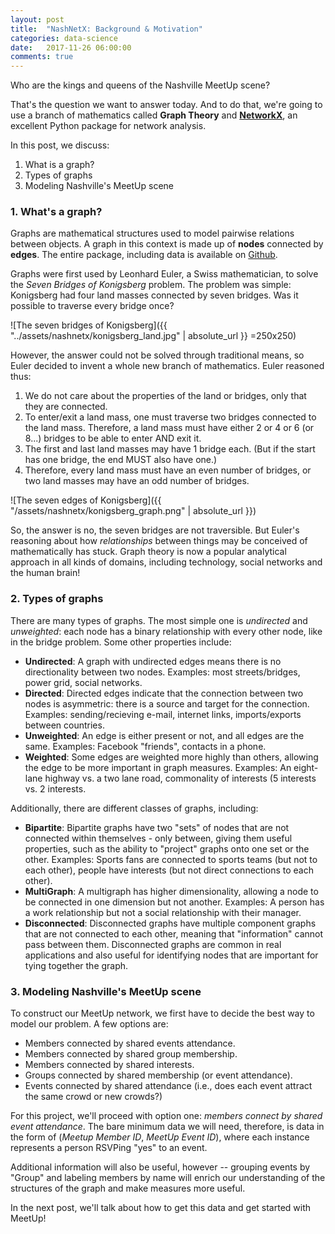 ```yaml
---
layout: post
title:  "NashNetX: Background & Motivation"
categories: data-science
date:   2017-11-26 06:00:00
comments: true
---
```


Who are the kings and queens of the Nashville MeetUp scene? 

That's the question we want to answer today. And to do that, we're going to use a branch of mathematics called **Graph Theory** and **[NetworkX](https://networkx.github.io/)**, an excellent Python package for network analysis. 

In this post, we discuss:

1. What is a graph?
2. Types of graphs
3. Modeling Nashville's MeetUp scene

### 1. What's a graph?

Graphs are mathematical structures used to model pairwise relations between objects. A graph in this context is made up of **nodes** connected by **edges**. The entire package, including data is available on [Github](https://github.com/stkbailey/nashnetx).

Graphs were first used by Leonhard Euler, a Swiss mathematician, to solve the *Seven Bridges of Konigsberg* problem. The problem was simple: Konigsberg had four land masses connected by seven bridges. Was it possible to traverse every bridge once?

![The seven bridges of Konigsberg]({{ "../assets/nashnetx/konigsberg_land.jpg" | absolute_url }}  =250x250)

However, the answer could not be solved through traditional means, so Euler decided to invent a whole new branch of mathematics. Euler reasoned thus:

1. We do not care about the properties of the land or bridges, only that they are connected.
2. To enter/exit a land mass, one must traverse two bridges connected to the land mass. Therefore, a land mass must have either 2 or 4 or 6 (or 8...) bridges to be able to enter AND exit it.
3. The first and last land masses may have 1 bridge each. (But if the start has one bridge, the end MUST also have one.)
4. Therefore, every land mass must have an even number of bridges, or two land masses may have an odd number of bridges. 

![The seven edges of Konigsberg]({{ "/assets/nashnetx/konigsberg_graph.png" | absolute_url }})

So, the answer is no, the seven bridges are not traversible. But Euler's reasoning about how *relationships* between things may be conceived of mathematically has stuck. Graph theory is now a popular analytical approach in all kinds of domains, including technology, social networks and the human brain! 

### 2. Types of graphs

There are many types of graphs. The most simple one is *undirected* and *unweighted*: each node has a binary relationship with every other node, like in the bridge problem. Some other properties include:

- **Undirected**: A graph with undirected edges means there is no directionality between two nodes. Examples: most streets/bridges, power grid, social networks.
- **Directed**: Directed edges indicate that the connection between two nodes is asymmetric: there is a source and target for the connection. Examples: sending/recieving e-mail, internet links, imports/exports between countries.
- **Unweighted**: An edge is either present or not, and all edges are the same. Examples: Facebook "friends", contacts in a phone.
- **Weighted**: Some edges are weighted more highly than others, allowing the edge to be more important in graph measures. Examples: An eight-lane highway vs. a two lane road, commonality of interests (5 interests vs. 2 interests.

Additionally, there are different classes of graphs, including:

- **Bipartite**: Bipartite graphs have two "sets" of nodes that are not connected within themselves - only between, giving them useful properties, such as the ability to "project" graphs onto one set or the other. Examples: Sports fans are connected to sports teams (but not to each other), people have interests (but not direct connections to each other).
- **MultiGraph**: A multigraph has higher dimensionality, allowing a node to be connected in one dimension but not another. Examples: A person has a work relationship but not a social relationship with their manager.
- **Disconnected**: Disconnected graphs have multiple component graphs that are not connected to each other, meaning that "information" cannot pass between them. Disconnected graphs are common in real applications and also useful for identifying nodes that are important for tying together the graph. 


### 3. Modeling Nashville's MeetUp scene

To construct our MeetUp network, we first have to decide the best way to model our problem. A few options are:

- Members connected by shared events attendance.
- Members connected by shared group membership.
- Members connected by shared interests.
- Groups connected by shared membership (or event attendance).
- Events connected by shared attendance (i.e., does each event attract the same crowd or new crowds?)

For this project, we'll proceed with option one: *members connect by shared event attendance*. The bare minimum data we will need, therefore, is data in the form of (*Meetup Member ID*, *MeetUp Event ID*), where each instance represents a person RSVPing "yes" to an event.

Additional information will also be useful, however -- grouping events by "Group" and labeling members by name will enrich our understanding of the structures of the graph and make measures more useful. 

In the next post, we'll talk about how to get this data and get started with MeetUp!
